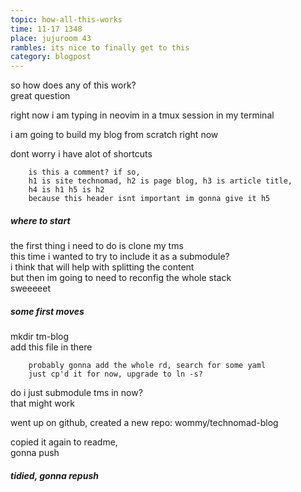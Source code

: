 ```yaml
---
topic: how-all-this-works
time: 11-17 1348
place: jujuroom 43
rambles: its nice to finally get to this
category: blogpost
---
```


so how does any of this work?  
great question

right now i am typing in neovim in a tmux session in my terminal

i am going to build my blog from scratch right now

dont worry i have alot of shortcuts

		is this a comment? if so,
		h1 is site technomad, h2 is page blog, h3 is article title,
		h4 is h1 h5 is h2
		because this header isnt important im gonna give it h5

##### where to start

the first thing i need to do is clone my tms  
this time i wanted to try to include it as a submodule?  
i think that will help with splitting the content  
but then im going to need to reconfig the whole stack  
sweeeeet

##### some first moves

mkdir tm-blog  
add this file in there

		probably gonna add the whole rd, search for some yaml
		just cp'd it for now, upgrade to ln -s?

do i just submodule tms in now?  
	that might work

went up on github, created a new repo: wommy/technomad-blog

copied it again to readme,  
gonna push

##### tidied, gonna repush


